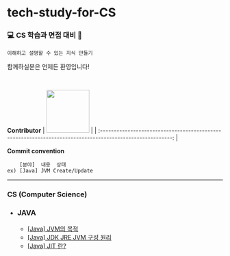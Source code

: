# tech-study-for-CS

### 💻 CS 학습과 면접 대비 📖

`이해하고 설명할 수 있는 지식 만들기`

함께하실분은 언제든 환영입니다!

<br>

**Contributor**
| [<img src="https://avatars.githubusercontent.com/u/83931353?v=4" width="100">](https://github.com/Hugh-KR) | 
| :--------------------------------------------------------------------------------------------------------: | 

**Commit convention**
```
    [분야]  내용  상태
ex) [Java] JVM Create/Update
```

---

### CS (Computer Science)

- ### JAVA
  
  - [[Java] JVM의 목적](Java/[Java]%20JVM의%20목적.md)  
  - [[Java] JDK JRE JVM 구성 원리](Java/[Java]%20JDK%20JRE%20JVM%20구성%20원리.md)  
  - [[Java] JIT 란?](Java/[Java]%20JIT%20란%3F.md)